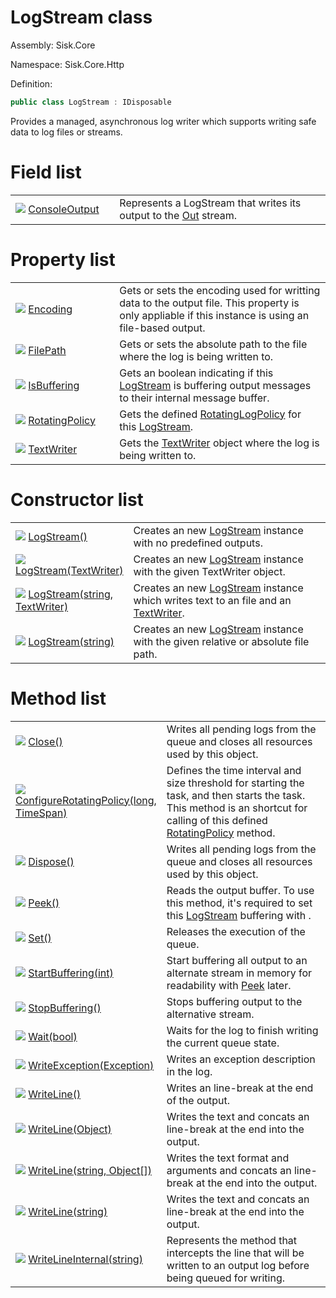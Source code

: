 <!--

Copyrights 2023 Sisk Framework - CypherPotato
Published under MIT license

!!! DO NOT EDIT THIS FILE !!!
This file was generated by a tool in the Sisk package. To edit the information in this documentation,
edit the XML documentation present in the Sisk source code.

-->

# LogStream class
Assembly: Sisk.Core

Namespace: Sisk.Core.Http

Definition:

```cs
public class LogStream : IDisposable
```

Provides a managed, asynchronous log writer which supports writing safe data to log files or streams.


# Field list

<table>
    <tbody>
<tr>
    <td style="width: 33%">
        <img class="icon" src="/assets/img/icons/field.svg">
        <a href="/spec/Sisk.Core.Http.LogStream.ConsoleOutput.md">
            ConsoleOutput
        </a>
    </td>
    <td>
        Represents a LogStream that writes its output to the <a href="https://learn.microsoft.com/en-us/dotnet/api/System.Console.Out">Out</a> stream.
    </td>
</tr>
    </tbody>
</table>

# Property list

<table>
    <tbody>
<tr>
    <td style="width: 33%">
        <img class="icon" src="/assets/img/icons/property.svg">
        <a href="/spec/Sisk.Core.Http.LogStream.Encoding.md">
            Encoding
        </a>
    </td>
    <td>
        Gets or sets the encoding used for writting data to the output file. This property is only appliable if this instance is using an file-based output.
    </td>
</tr>
<tr>
    <td style="width: 33%">
        <img class="icon" src="/assets/img/icons/property.svg">
        <a href="/spec/Sisk.Core.Http.LogStream.FilePath.md">
            FilePath
        </a>
    </td>
    <td>
        Gets or sets the absolute path to the file where the log is being written to.
    </td>
</tr>
<tr>
    <td style="width: 33%">
        <img class="icon" src="/assets/img/icons/property.svg">
        <a href="/spec/Sisk.Core.Http.LogStream.IsBuffering.md">
            IsBuffering
        </a>
    </td>
    <td>
        Gets an boolean indicating if this <a href="/spec/Sisk.Core.Http.LogStream.md">LogStream</a> is buffering output messages to their internal message buffer.
    </td>
</tr>
<tr>
    <td style="width: 33%">
        <img class="icon" src="/assets/img/icons/property.svg">
        <a href="/spec/Sisk.Core.Http.LogStream.RotatingPolicy.md">
            RotatingPolicy
        </a>
    </td>
    <td>
        Gets the defined <a href="/spec/Sisk.Core.Http.RotatingLogPolicy.md">RotatingLogPolicy</a> for this <a href="/spec/Sisk.Core.Http.LogStream.md">LogStream</a>.
    </td>
</tr>
<tr>
    <td style="width: 33%">
        <img class="icon" src="/assets/img/icons/property.svg">
        <a href="/spec/Sisk.Core.Http.LogStream.TextWriter.md">
            TextWriter
        </a>
    </td>
    <td>
        Gets the <a href="https://learn.microsoft.com/en-us/dotnet/api/System.IO.TextWriter">TextWriter</a> object where the log is being written to.
    </td>
</tr>
    </tbody>
</table>

# Constructor list

<table>
    <tbody>
<tr>
    <td style="width: 33%">
        <img class="icon" src="/assets/img/icons/constructor.svg">
        <a href="/spec/Sisk.Core.Http.LogStream.LogStream().md">
            LogStream()
        </a>
    </td>
    <td>
        Creates an new <a href="/spec/Sisk.Core.Http.LogStream.md">LogStream</a> instance with no predefined outputs.
    </td>
</tr>
<tr>
    <td style="width: 33%">
        <img class="icon" src="/assets/img/icons/constructor.svg">
        <a href="/spec/Sisk.Core.Http.LogStream.LogStream(TextWriter).md">
            LogStream(TextWriter)
        </a>
    </td>
    <td>
        Creates an new <a href="/spec/Sisk.Core.Http.LogStream.md">LogStream</a> instance with the given TextWriter object.
    </td>
</tr>
<tr>
    <td style="width: 33%">
        <img class="icon" src="/assets/img/icons/constructor.svg">
        <a href="/spec/Sisk.Core.Http.LogStream.LogStream(string-TextWriter).md">
            LogStream(string, TextWriter)
        </a>
    </td>
    <td>
        Creates an new <a href="/spec/Sisk.Core.Http.LogStream.md">LogStream</a> instance which writes text to an file and an <a href="/spec/Sisk.Core.Http.LogStream.md">TextWriter</a>.
    </td>
</tr>
<tr>
    <td style="width: 33%">
        <img class="icon" src="/assets/img/icons/constructor.svg">
        <a href="/spec/Sisk.Core.Http.LogStream.LogStream(string).md">
            LogStream(string)
        </a>
    </td>
    <td>
        Creates an new <a href="/spec/Sisk.Core.Http.LogStream.md">LogStream</a> instance with the given relative or absolute file path.
    </td>
</tr>
    </tbody>
</table>

# Method list

<table>
    <tbody>
<tr>
    <td style="width: 33%">
        <img class="icon" src="/assets/img/icons/method.svg">
        <a href="/spec/Sisk.Core.Http.LogStream.Close().md">
            Close()
        </a>
    </td>
    <td>
        Writes all pending logs from the queue and closes all resources used by this object.
    </td>
</tr>
<tr>
    <td style="width: 33%">
        <img class="icon" src="/assets/img/icons/method.svg">
        <a href="/spec/Sisk.Core.Http.LogStream.ConfigureRotatingPolicy(long-TimeSpan).md">
            ConfigureRotatingPolicy(long, TimeSpan)
        </a>
    </td>
    <td>
        Defines the time interval and size threshold for starting the task, and then starts the task. This method is an shortcut for calling <see cref="M:Sisk.Core.Http.RotatingLogPolicy.Configure(System.Int64,System.TimeSpan)" /> of this defined <a href="/spec/Sisk.Core.Http.LogStream.md">RotatingPolicy</a> method.
    </td>
</tr>
<tr>
    <td style="width: 33%">
        <img class="icon" src="/assets/img/icons/method.svg">
        <a href="/spec/Sisk.Core.Http.LogStream.Dispose().md">
            Dispose()
        </a>
    </td>
    <td>
        Writes all pending logs from the queue and closes all resources used by this object.
    </td>
</tr>
<tr>
    <td style="width: 33%">
        <img class="icon" src="/assets/img/icons/method.svg">
        <a href="/spec/Sisk.Core.Http.LogStream.Peek().md">
            Peek()
        </a>
    </td>
    <td>
        Reads the output buffer. To use this method, it's required to set this <a href="/spec/Sisk.Core.Http.LogStream.md">LogStream</a> buffering with <see cref="M:Sisk.Core.Http.LogStream.StartBuffering(System.Int32)" />.
    </td>
</tr>
<tr>
    <td style="width: 33%">
        <img class="icon" src="/assets/img/icons/method.svg">
        <a href="/spec/Sisk.Core.Http.LogStream.Set().md">
            Set()
        </a>
    </td>
    <td>
        Releases the execution of the queue.
    </td>
</tr>
<tr>
    <td style="width: 33%">
        <img class="icon" src="/assets/img/icons/method.svg">
        <a href="/spec/Sisk.Core.Http.LogStream.StartBuffering(int).md">
            StartBuffering(int)
        </a>
    </td>
    <td>
        Start buffering all output to an alternate stream in memory for readability with <a href="/spec/Sisk.Core.Http.LogStream.md">Peek</a> later.
    </td>
</tr>
<tr>
    <td style="width: 33%">
        <img class="icon" src="/assets/img/icons/method.svg">
        <a href="/spec/Sisk.Core.Http.LogStream.StopBuffering().md">
            StopBuffering()
        </a>
    </td>
    <td>
        Stops buffering output to the alternative stream.
    </td>
</tr>
<tr>
    <td style="width: 33%">
        <img class="icon" src="/assets/img/icons/method.svg">
        <a href="/spec/Sisk.Core.Http.LogStream.Wait(bool).md">
            Wait(bool)
        </a>
    </td>
    <td>
        Waits for the log to finish writing the current queue state.
    </td>
</tr>
<tr>
    <td style="width: 33%">
        <img class="icon" src="/assets/img/icons/method.svg">
        <a href="/spec/Sisk.Core.Http.LogStream.WriteException(Exception).md">
            WriteException(Exception)
        </a>
    </td>
    <td>
        Writes an exception description in the log.
    </td>
</tr>
<tr>
    <td style="width: 33%">
        <img class="icon" src="/assets/img/icons/method.svg">
        <a href="/spec/Sisk.Core.Http.LogStream.WriteLine().md">
            WriteLine()
        </a>
    </td>
    <td>
        Writes an line-break at the end of the output.
    </td>
</tr>
<tr>
    <td style="width: 33%">
        <img class="icon" src="/assets/img/icons/method.svg">
        <a href="/spec/Sisk.Core.Http.LogStream.WriteLine(Object).md">
            WriteLine(Object)
        </a>
    </td>
    <td>
        Writes the text and concats an line-break at the end into the output.
    </td>
</tr>
<tr>
    <td style="width: 33%">
        <img class="icon" src="/assets/img/icons/method.svg">
        <a href="/spec/Sisk.Core.Http.LogStream.WriteLine(string-Object).md">
            WriteLine(string, Object[])
        </a>
    </td>
    <td>
        Writes the text format and arguments and concats an line-break at the end into the output.
    </td>
</tr>
<tr>
    <td style="width: 33%">
        <img class="icon" src="/assets/img/icons/method.svg">
        <a href="/spec/Sisk.Core.Http.LogStream.WriteLine(string).md">
            WriteLine(string)
        </a>
    </td>
    <td>
        Writes the text and concats an line-break at the end into the output.
    </td>
</tr>
<tr>
    <td style="width: 33%">
        <img class="icon" src="/assets/img/icons/method.svg">
        <a href="/spec/Sisk.Core.Http.LogStream.WriteLineInternal(string).md">
            WriteLineInternal(string)
        </a>
    </td>
    <td>
        Represents the method that intercepts the line that will be written to an output log before being queued for writing.
    </td>
</tr>
    </tbody>
</table>
